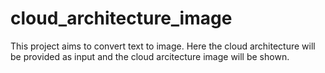 # cloud_architecture_image
This project aims to convert text to image. Here the cloud architecture will be provided as input and the cloud arcitecture image will be shown.
